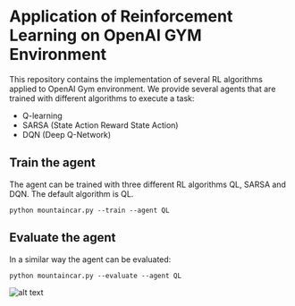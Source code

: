 # Application of Reinforcement Learning on OpenAI GYM Environment

This repository contains the implementation of several RL algorithms applied to OpenAI Gym environment. We provide several agents that are trained with different algorithms to execute a task:

- Q-learning
- SARSA (State Action Reward State Action)
- DQN (Deep Q-Network)

## Train the agent
The agent can be trained with three different RL algorithms QL, SARSA and DQN. The default algorithm is QL.

```
python mountaincar.py --train --agent QL
```

## Evaluate the agent
In a similar way the agent can be evaluated:
```
python mountaincar.py --evaluate --agent QL
```

![alt text](https://github.com/tommyvtran97/RL_DQN/blob/master/samples/DQN.gif) 




